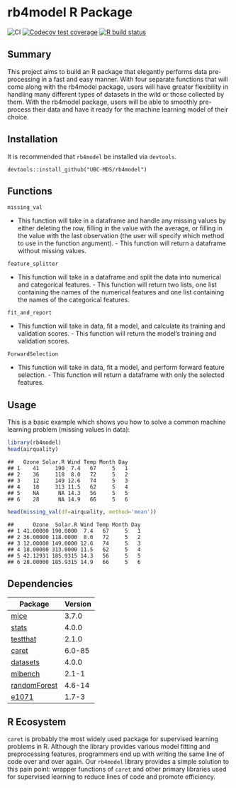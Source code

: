 
<!-- README.md is generated from README.Rmd. Please edit that file -->

# rb4model R Package

<!-- badges: start -->

![CI](https://github.com/UBC-MDS/rb4model/workflows/CI/badge.svg)
[![Codecov test
coverage](https://codecov.io/gh/UBC-MDS/rb4model/branch/master/graph/badge.svg)](https://codecov.io/gh/UBC-MDS/rb4model?branch=master)
[![R build
status](https://github.com/UBC-MDS/rb4model/workflows/R-CMD-check/badge.svg)](https://github.com/UBC-MDS/rb4model/actions)
<!-- badges: end -->

## Summary

This project aims to build an R package that elegantly performs data
pre-processing in a fast and easy manner. With four separate functions
that will come along with the rb4model package, users will have greater
flexibility in handling many different types of datasets in the wild or
those collected by them. With the rb4model package, users will be able
to smoothly pre-process their data and have it ready for the machine
learning model of their choice.

## Installation

It is recommended that `rb4model` be installed via `devtools`.

    devtools::install_github("UBC-MDS/rb4model")

## Functions

`missing_val` 
- This function will take in a dataframe and handle any
missing values by either deleting the row, filling in the value with the
average, or filling in the value with the last observation (the user
will specify which method to use in the function argument). - This
function will return a dataframe without missing values.

`feature_splitter` 
- This function will take in a dataframe and split
the data into numerical and categorical features. - This function will
return two lists, one list containing the names of the numerical
features and one list containing the names of the categorical features.

`fit_and_report` 
- This function will take in data, fit a model, and
calculate its training and validation scores. - This function will
return the model’s training and validation scores.

`ForwardSelection` 
- This function will take in data, fit a model, and
perform forward feature selection. - This function will return a
dataframe with only the selected features.

## Usage

This is a basic example which shows you how to solve a common machine
learning problem (missing values in data):

``` r
library(rb4model)
head(airquality)
```

    ##   Ozone Solar.R Wind Temp Month Day
    ## 1    41     190  7.4   67     5   1
    ## 2    36     118  8.0   72     5   2
    ## 3    12     149 12.6   74     5   3
    ## 4    18     313 11.5   62     5   4
    ## 5    NA      NA 14.3   56     5   5
    ## 6    28      NA 14.9   66     5   6

``` r
head(missing_val(df=airquality, method='mean'))
```

    ##      Ozone  Solar.R Wind Temp Month Day
    ## 1 41.00000 190.0000  7.4   67     5   1
    ## 2 36.00000 118.0000  8.0   72     5   2
    ## 3 12.00000 149.0000 12.6   74     5   3
    ## 4 18.00000 313.0000 11.5   62     5   4
    ## 5 42.12931 185.9315 14.3   56     5   5
    ## 6 28.00000 185.9315 14.9   66     5   6

## Dependencies

| Package      | Version |
| ------------ | ------- |
| [mice](https://cran.r-project.org/web/packages/mice/index.html)         | 3.7.0   |
| [stats](https://stat.ethz.ch/R-manual/R-devel/library/stats/html/00Index.html)        | 4.0.0   |
| [testthat](https://cran.r-project.org/web/packages/testthat/index.html)     | 2.1.0   |
| [caret](https://cran.r-project.org/web/packages/caret/index.html)        | 6.0-85  |
| [datasets](https://stat.ethz.ch/R-manual/R-devel/library/datasets/html/00Index.html)     | 4.0.0   |
| [mlbench](https://cran.r-project.org/web/packages/mlbench/index.html)      | 2.1-1   |
| [randomForest](https://cran.r-project.org/web/packages/randomForest/index.html) | 4.6-14  |
| [e1071](https://cran.r-project.org/web/packages/e1071/index.html)        | 1.7-3   |

## R Ecosystem

`caret` is probably the most widely used package for supervised learning
problems in R. Although the library provides various model fitting and
preprocessing features, programmers end up with writing the same line of
code over and over again. Our `rb4model` library provides a simple
solution to this pain point: wrapper functions of `caret` and other
primary libraries used for supervised learning to reduce lines of code
and promote efficiency.
